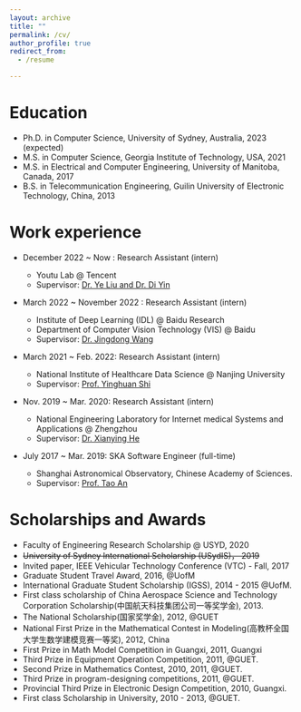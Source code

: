 ```yaml
---
layout: archive
title: ""
permalink: /cv/
author_profile: true
redirect_from:
  - /resume

---
```



Education
======
- Ph.D. in Computer Science, University of Sydney, Australia, 2023 (expected) 
- M.S. in Computer Science, Georgia Institute of Technology, USA, 2021
- M.S. in Electrical and Computer Engineering, University of Manitoba, Canada, 2017
- B.S. in Telecommunication Engineering, Guilin University of Electronic Technology, China, 2013

Work experience
======
- December 2022 ~ Now : Research Assistant (intern)
  * Youtu Lab  @ Tencent
  * Supervisor: [Dr. Ye Liu and Dr. Di Yin](https://open.youtu.qq.com/#/open)

- March 2022 ~ November 2022 : Research Assistant (intern)
  * Institute of Deep Learning (IDL)  @ Baidu Research
  * Department of Computer Vision Technology (VIS) @ Baidu
  * Supervisor: [Dr. Jingdong Wang](https://jingdongwang2017.github.io/)

- March 2021 ~ Feb. 2022: Research Assistant (intern)
  * National Institute of Healthcare Data Science @ Nanjing University
  * Supervisor: [Prof. Yinghuan Shi](https://cs.nju.edu.cn/shiyh/index.htm)

* Nov. 2019 ~ Mar. 2020: Research Assistant (intern)
  * National Engineering Laboratory for Internet medical Systems and Applications @ Zhengzhou
  * Supervisor: [Dr. Xianying He](http://www.htcc.org.cn/)

* July 2017 ~ Mar. 2019: SKA Software Engineer (full-time)
  * Shanghai Astronomical Observatory, Chinese Academy of Sciences.
  * Supervisor: [Prof. Tao An](http://202.127.29.4/CRATIV/zh-cn/antao.html)

Scholarships and Awards
======
- Faculty of Engineering Research Scholarship @ USYD, 2020
- ~~University of Sydney International Scholarship (USydIS)， 2019~~
- Invited paper, IEEE Vehicular Technology Conference (VTC) - Fall, 2017
- Graduate Student Travel Award, 2016, @UofM
- International Graduate Student Scholarship (IGSS), 2014 - 2015 @UofM.
- First class scholarship of China Aerospace Science and Technology Corporation Scholarship(中国航天科技集团公司一等奖学金), 2013.
- The National Scholarship(国家奖学金), 2012, @GUET
- National First Prize in the Mathematical Contest in Modeling(高教杯全国大学生数学建模竞赛一等奖), 2012, China
- First Prize in Math Model Competition in Guangxi, 2011, Guangxi
- Third Prize in Equipment Operation Competition, 2011, @GUET.
- Second Prize in Mathematics Contest, 2010, 2011,  @GUET.
- Third Prize in program-designing competitions, 2011, @GUET.
- Provincial Third Prize in Electronic Design Competition, 2010, Guangxi.
- First class Scholarship in University, 2010 - 2013, @GUET.

